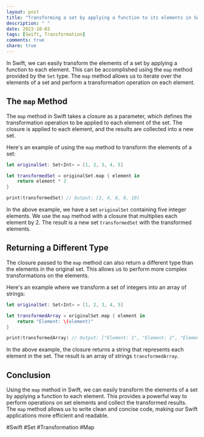 ```yaml
---
layout: post
title: "Transforming a set by applying a function to its elements in Swift"
description: " "
date: 2023-10-03
tags: [Swift, Transformation]
comments: true
share: true
---
```


In Swift, we can easily transform the elements of a set by applying a function to each element. This can be accomplished using the `map` method provided by the `Set` type. The `map` method allows us to iterate over the elements of a set and perform a transformation operation on each element.

## The `map` Method

The `map` method in Swift takes a closure as a parameter, which defines the transformation operation to be applied to each element of the set. The closure is applied to each element, and the results are collected into a new set.

Here's an example of using the `map` method to transform the elements of a set:

```swift
let originalSet: Set<Int> = [1, 2, 3, 4, 5]

let transformedSet = originalSet.map { element in
    return element * 2
}

print(transformedSet) // Output: [2, 4, 6, 8, 10]
```

In the above example, we have a set `originalSet` containing five integer elements. We use the `map` method with a closure that multiplies each element by 2. The result is a new set `transformedSet` with the transformed elements.

## Returning a Different Type

The closure passed to the `map` method can also return a different type than the elements in the original set. This allows us to perform more complex transformations on the elements.

Here's an example where we transform a set of integers into an array of strings:

```swift
let originalSet: Set<Int> = [1, 2, 3, 4, 5]

let transformedArray = originalSet.map { element in
    return "Element: \(element)"
}

print(transformedArray) // Output: ["Element: 1", "Element: 2", "Element: 3", "Element: 4", "Element: 5"]
```

In the above example, the closure returns a string that represents each element in the set. The result is an array of strings `transformedArray`.

## Conclusion

Using the `map` method in Swift, we can easily transform the elements of a set by applying a function to each element. This provides a powerful way to perform operations on set elements and collect the transformed results. The `map` method allows us to write clean and concise code, making our Swift applications more efficient and readable.

#Swift #Set #Transformation #Map